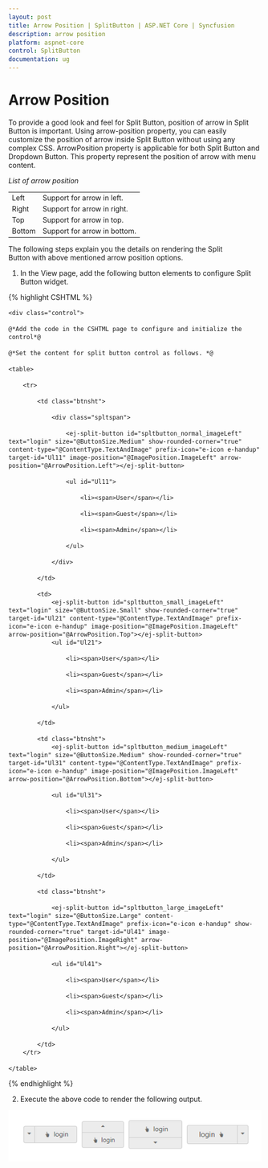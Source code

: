 ```yaml
---
layout: post
title: Arrow Position | SplitButton | ASP.NET Core | Syncfusion
description: arrow position
platform: aspnet-core
control: SplitButton
documentation: ug
---
```


# Arrow Position

To provide a good look and feel for Split Button, position of arrow in Split Button is important. Using arrow-position property, you can easily customize the position of arrow inside Split Button without using any complex CSS. ArrowPosition property is applicable for both Split Button and Dropdown Button. This property represent the position of arrow with menu content.

_List of arrow position_

<table>
<tr>
<td>
Left</td><td>
Support for arrow in left.</td></tr>
<tr>
<td>
Right</td><td>
Support for arrow in right. </td></tr>
<tr>
<td>
Top</td><td>
Support for arrow in top. </td></tr>
<tr>
<td>
Bottom</td><td>
Support for arrow in bottom.</td></tr>
</table>


The following steps explain you the details on rendering the Split Button with above mentioned arrow position options.

1. In the View page, add the following button elements to configure Split Button widget.

{% highlight CSHTML %}

	<div class="control">

    @*Add the code in the CSHTML page to configure and initialize the control*@

    @*Set the content for split button control as follows. *@

    <table>

        <tr>

            <td class="btnsht">

                <div class="spltspan">

                    <ej-split-button id="spltbutton_normal_imageLeft" text="login" size="@ButtonSize.Medium" show-rounded-corner="true" content-type="@ContentType.TextAndImage" prefix-icon="e-icon e-handup" target-id="Ul11" image-position="@ImagePosition.ImageLeft" arrow-position="@ArrowPosition.Left"></ej-split-button>

                    <ul id="Ul11">

                        <li><span>User</span></li>

                        <li><span>Guest</span></li>

                        <li><span>Admin</span></li>

                    </ul>

                </div>

            </td>

            <td>
                <ej-split-button id="spltbutton_small_imageLeft" text="login" size="@ButtonSize.Small" show-rounded-corner="true" target-id="Ul21" content-type="@ContentType.TextAndImage" prefix-icon="e-icon e-handup" image-position="@ImagePosition.ImageLeft" arrow-position="@ArrowPosition.Top"></ej-split-button>
                <ul id="Ul21">

                    <li><span>User</span></li>

                    <li><span>Guest</span></li>

                    <li><span>Admin</span></li>

                </ul>

            </td>

            <td class="btnsht">
                <ej-split-button id="spltbutton_medium_imageLeft" text="login" size="@ButtonSize.Medium" show-rounded-corner="true" target-id="Ul31" content-type="@ContentType.TextAndImage" prefix-icon="e-icon e-handup" image-position="@ImagePosition.ImageLeft" arrow-position="@ArrowPosition.Bottom"></ej-split-button>

                <ul id="Ul31">

                    <li><span>User</span></li>

                    <li><span>Guest</span></li>

                    <li><span>Admin</span></li>

                </ul>

            </td>

            <td class="btnsht">

                <ej-split-button id="spltbutton_large_imageLeft" text="login" size="@ButtonSize.Large" content-type="@ContentType.TextAndImage" prefix-icon="e-icon e-handup" show-rounded-corner="true" target-id="Ul41" image-position="@ImagePosition.ImageRight" arrow-position="@ArrowPosition.Right"></ej-split-button>

                <ul id="Ul41">

                    <li><span>User</span></li>

                    <li><span>Guest</span></li>

                    <li><span>Admin</span></li>

                </ul>

            </td>
        </tr>

    </table>

</div>

{% endhighlight %}
  

2. Execute the above code to render the following output.



![](Arrow-Position_images/Arrow-Position_img1.png)



